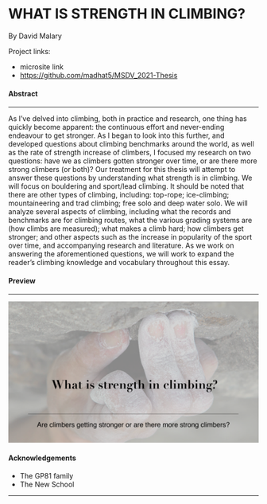 # WHAT IS STRENGTH IN CLIMBING?

<!-- ### Are climbers getting stronger or are there more strong climbers? -->

By David Malary 

Project links: 
- microsite link 
- https://github.com/madhat5/MSDV_2021-Thesis

#### Abstract
------
As I’ve delved into climbing, both in practice and research, one thing has quickly become apparent: the continuous effort and never-ending endeavour to get stronger. As I began to look into this further, and developed questions about climbing benchmarks around the world, as well as the rate of strength increase of climbers, I focused my research on two questions: have we as climbers gotten stronger over time, or are there more strong climbers (or both)? Our treatment for this thesis will attempt to answer these questions by understanding what strength is in climbing. We will focus on bouldering and sport/lead climbing. It should be noted that there are other types of climbing, including: top-rope; ice-climbing; mountaineering and trad climbing; free solo and deep water solo. We will analyze several aspects of climbing, including what the records and benchmarks are for climbing routes, what the various grading systems are (how climbs are measured); what makes a climb hard; how climbers get stronger; and other aspects such as the increase in popularity of the sport over time, and accompanying research and literature. As we work on answering the aforementioned questions, we will work to expand the reader’s climbing knowledge and vocabulary throughout this essay.


#### Preview
------
![](preview.png)

#### Acknowledgements
- The GP81 family
- The New School
------